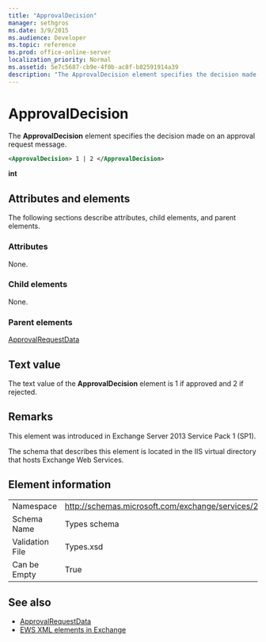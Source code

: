 ```yaml
---
title: "ApprovalDecision"
manager: sethgros
ms.date: 3/9/2015
ms.audience: Developer
ms.topic: reference
ms.prod: office-online-server
localization_priority: Normal
ms.assetid: 5e7c5687-cb9e-4f0b-ac8f-b82591914a39
description: "The ApprovalDecision element specifies the decision made on an approval request message."
---
```


# ApprovalDecision

The **ApprovalDecision** element specifies the decision made on an approval request message. 
  
```XML
<ApprovalDecision> 1 | 2 </ApprovalDecision>
```

 **int**
## Attributes and elements

The following sections describe attributes, child elements, and parent elements.
  
### Attributes

None.
  
### Child elements

None.
  
### Parent elements

[ApprovalRequestData](approvalrequestdata.md)
  
## Text value

The text value of the **ApprovalDecision** element is 1 if approved and 2 if rejected. 
  
## Remarks

This element was introduced in Exchange Server 2013 Service Pack 1 (SP1).
  
The schema that describes this element is located in the IIS virtual directory that hosts Exchange Web Services.
  
## Element information

|||
|:-----|:-----|
|Namespace  <br/> |http://schemas.microsoft.com/exchange/services/2006/types  <br/> |
|Schema Name  <br/> |Types schema  <br/> |
|Validation File  <br/> |Types.xsd  <br/> |
|Can be Empty  <br/> |True  <br/> |
   
## See also

- [ApprovalRequestData](approvalrequestdata.md)
- [EWS XML elements in Exchange](ews-xml-elements-in-exchange.md)

